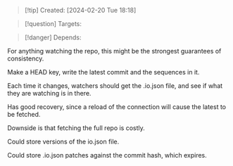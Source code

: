 
>[!tip] Created: [2024-02-20 Tue 18:18]

>[!question] Targets: 

>[!danger] Depends: 

For anything watching the repo, this might be the strongest guarantees of consistency.

Make a HEAD key, write the latest commit and the sequences in it.

Each time it changes, watchers should get the .io.json file, and see if what they are watching is in there.

Has good recovery, since a reload of the connection will cause the latest to be fetched.

Downside is that fetching the full repo is costly.

Could store versions of the io.json file.

Could store .io.json patches against the commit hash, which expires.